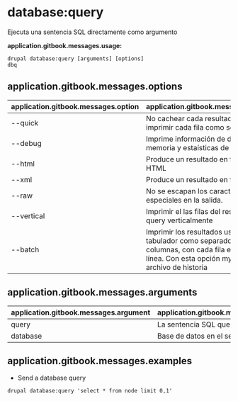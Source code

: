# database:query
Ejecuta una sentencia SQL directamente como argumento

**application.gitbook.messages.usage:**
```
drupal database:query [arguments] [options]
dbq
```

## application.gitbook.messages.options
application.gitbook.messages.option | application.gitbook.messages.details
-------|-------------
--quick | No cachear cada resultado de query, imprimir cada fila como se recive
--debug | Imprime información de debug, memoria y estaísticas de uso de CPU
--html | Produce un resultado en formato HTML
--xml | Produce un resultado en formato XML
--raw | No se escapan los caracteres especiales en la salida.
--vertical | Imprimir el las filas del resultado de la query verticalmente
--batch | Imprimir los resultados usando el tabulador como separador de columnas, con cada fila en una nueva línea. Con esta opción mysql no usa el archivo de historia

## application.gitbook.messages.arguments
application.gitbook.messages.argument | application.gitbook.messages.details
---------|-------------
query | La sentencia SQL que será ejecutada
database | Base de datos en el settings.php

## application.gitbook.messages.examples
* Send a database query
```
drupal database:query 'select * from node limit 0,1'
```
